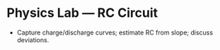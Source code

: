 # Physics Lab — RC Circuit
- Capture charge/discharge curves; estimate RC from slope; discuss deviations.
